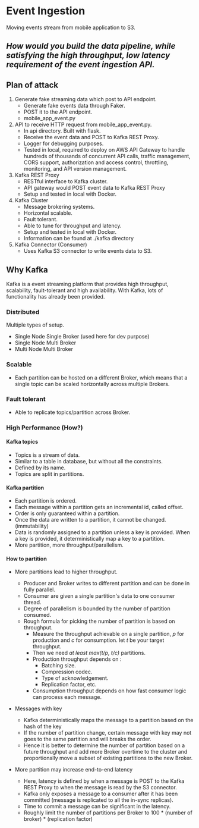 # Event Ingestion

Moving events stream from mobile application to S3.

## *How would you build the data pipeline, while satisfying the high throughput, low latency requirement of the event ingestion API.*


## Plan of attack 

1. Generate fake streaming data which post to API endpoint. 
    - Generate fake events data through Faker.
    - POST it to the API endpoint.
    - mobile_app_event.py 
2. API to receive HTTP request from mobile_app_event.py.
    - In api directory. Built with flask.
    - Receive the event data and POST to Kafka REST Proxy.  
    - Logger for debugging purposes.
    - Tested in local, required to deploy on AWS API Gateway to handle hundreds of thousands of concurrent API calls, traffic management, CORS support, authorization and access control, throttling, monitoring, and API version management.
3. Kafka REST Proxy 
    - RESTful interface to Kafka cluster.
    - API gateway would POST event data to Kafka REST Proxy
    - Setup and tested in local with Docker.
4. Kafka Cluster
    - Message brokering systems.
    - Horizontal scalable.
    - Fault tolerant.
    - Able to tune for throughput and latency. 
    - Setup and tested in local with Docker.
    - Information can be found at ./kafka directory
5. Kafka Connector (Consumer)
    - Uses Kafka S3 connector to write events data to S3.


## Why Kafka

Kafka is a event streaming platform that provides high throughput, scalability, fault-tolerant and high availability. With Kafka, lots of functionality has already been provided.

### Distributed
Multiple types of setup.
- Single Node Single Broker (used here for dev purpose)
- Single Node Multi Broker 
- Multi Node Multi Broker

### Scalable
- Each partition can be hosted on a different Broker, which means that a single topic can be scaled horizontally across multiple Brokers.  

### Fault tolerant
- Able to replicate topics/partition across Broker.

### High Performance (How?)
#### Kafka topics
- Topics is a stream of data.
- Similar to a table in database, but without all the constraints.
- Defined by its name.
- Topics are split in partitions.

#### Kafka partition

- Each partition is ordered.
- Each message within a partition gets an incremental id, called offset.
- Order is only guaranteed within a partition.
- Once the data are written to a partition, it cannot be changed. (immutability)
- Data is randomly assigned to a partition unless a key is provided. When a key is provided, it deterministically map a key to a partition. 
- More partition, more throughput/parallelism.

#### How to partition

- More partitions lead to higher throughput.
    - Producer and Broker writes to different partition and can be done in fully parallel.
    - Consumer are given a single partition's data to one consumer thread.
    - Degree of parallelism is bounded by the number of partition consumed.
    - Rough formula for picking the number of partition is based on throughput.
        - Measure the throughput achievable on a single partition, *p* for production and *c* for consumption. let *t* be your target throughput.
        - Then we need *at least max(t/p, t/c)* partitions.
        - Production throughput depends on : 
            - Batching size.
            - Compression codec.
            - Type of acknowledgement.
            - Replication factor, etc.
        - Consumption throughput depends on how fast consumer logic can process each message.
- Messages with key
    - Kafka deterministically maps the message to a partition based on the hash of the key
    - If the number of partition change, certain message with key may not goes to the same partition and will breaks the order.
    - Hence it is better to determine the number of partition based on a future throughput and add more Broker overtime to the cluster and proportionally move a subset of existing partitions to the new Broker.
    
- More partition may increase end-to-end latency
    - Here, latency is defined by when a message is POST to the Kafka REST Proxy to when the message is read by the S3 connector.
    - Kafka only exposes a message to a consumer after it has been committed (message is replicated to all the in-sync replicas).
    - Time to commit a message can be significant in the latency.
    - Roughly limit the number of partitions per Broker to 100 * (number of broker) * (replication factor)




 

